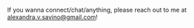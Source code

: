 If you wanna connect/chat/anything, please reach out to me at alexandra.v.savino@gmail.com!


<!--
**alexsavino/alexsavino** is a ✨ _special_ ✨ repository because its `README.md` (this file) appears on your GitHub profile.
